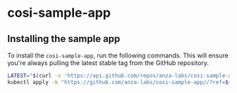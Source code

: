 # cosi-sample-app

## Installing the sample app

To install the `cosi-sample-app`, run the following commands. This will ensure you're always pulling the latest stable tag from the GitHub repository.

```sh
LATEST="$(curl -s 'https://api.github.com/repos/anza-labs/cosi-sample-app/tags' | jq -r '.[0].name')"
kubectl apply -k "https://github.com/anza-labs/cosi-sample-app//?ref=${LATEST}"
```
